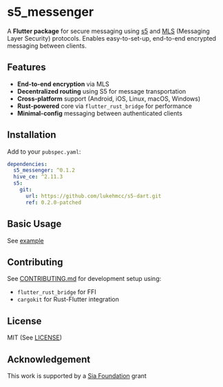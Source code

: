 
# s5_messenger

A **Flutter package** for secure messaging using [s5](https://s5.pro/) and [MLS](https://www.ietf.org/blog/mls-secure-and-usable-end-to-end-encryption/) (Messaging Layer Security) protocols. Enables easy-to-set-up, end-to-end encrypted messaging between clients.

## Features

- **End-to-end encryption** via MLS
- **Decentralized routing** using S5 for message transportation
- **Cross-platform** support (Android, iOS, Linux, macOS, Windows)
- **Rust-powered** core via ```flutter_rust_bridge``` for performance
- **Minimal-config** messaging between authenticated clients

## Installation

Add to your ```pubspec.yaml```:

```yaml
dependencies:
  s5_messenger: ^0.1.2
  hive_ce: ^2.11.3
  s5:
    git: 
      url: https://github.com/lukehmcc/s5-dart.git
      ref: 0.2.0-patched

```

## Basic Usage

See [example](./example/)

## Contributing

See [CONTRIBUTING.md](./CONTRIBUTING.md) for development setup using:

- ```flutter_rust_bridge``` for FFI
- ```cargokit``` for Rust-Flutter integration

## License

MIT (See [LICENSE](LICENSE))

## Acknowledgement

This work is supported by a [Sia Foundation](https://sia.tech/) grant
